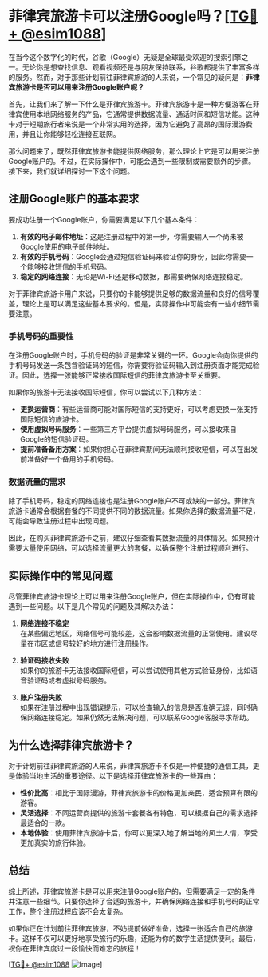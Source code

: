 # 菲律宾旅游卡可以注册Google吗？[[TG💪+ @esim1088](https://t.me/s/esim1088)]

在当今这个数字化的时代，谷歌（Google）无疑是全球最受欢迎的搜索引擎之一。无论你是想查找信息、观看视频还是与朋友保持联系，谷歌都提供了丰富多样的服务。然而，对于那些计划前往菲律宾旅游的人来说，一个常见的疑问是：**菲律宾旅游卡是否可以用来注册Google账户呢？**

首先，让我们来了解一下什么是菲律宾旅游卡。菲律宾旅游卡是一种方便游客在菲律宾使用本地网络服务的产品，它通常提供数据流量、通话时间和短信功能。这种卡对于短期旅行者来说是一个非常实用的选择，因为它避免了高昂的国际漫游费用，并且让你能够轻松连接互联网。

那么问题来了，既然菲律宾旅游卡能提供网络服务，那么理论上它是可以用来注册Google账户的。不过，在实际操作中，可能会遇到一些限制或需要额外的步骤。接下来，我们就详细探讨一下这个问题。

## 注册Google账户的基本要求

要成功注册一个Google账户，你需要满足以下几个基本条件：

1. **有效的电子邮件地址**：这是注册过程中的第一步，你需要输入一个尚未被Google使用的电子邮件地址。
2. **有效的手机号码**：Google会通过短信验证码来验证你的身份，因此你需要一个能够接收短信的手机号码。
3. **稳定的网络连接**：无论是Wi-Fi还是移动数据，都需要确保网络连接稳定。

对于菲律宾旅游卡用户来说，只要你的卡能够提供足够的数据流量和良好的信号覆盖，理论上是可以满足这些基本要求的。但是，实际操作中可能会有一些小细节需要注意。

### 手机号码的重要性

在注册Google账户时，手机号码的验证是非常关键的一环。Google会向你提供的手机号码发送一条包含验证码的短信，你需要将验证码输入到注册页面才能完成验证。因此，选择一张能够正常接收国际短信的菲律宾旅游卡至关重要。

如果你的旅游卡无法接收国际短信，你可以尝试以下几种方法：

- **更换运营商**：有些运营商可能对国际短信的支持更好，可以考虑更换一张支持国际短信的旅游卡。
- **使用虚拟号码服务**：一些第三方平台提供虚拟号码服务，可以接收来自Google的短信验证码。
- **提前准备备用方案**：如果你担心在菲律宾期间无法顺利接收短信，可以在出发前准备好一个备用的手机号码。

### 数据流量的需求

除了手机号码，稳定的网络连接也是注册Google账户不可或缺的一部分。菲律宾旅游卡通常会根据套餐的不同提供不同的数据流量。如果你选择的数据流量不足，可能会导致注册过程中出现问题。

因此，在购买菲律宾旅游卡之前，建议仔细查看其数据流量的具体情况。如果预计需要大量使用网络，可以选择流量更大的套餐，以确保整个注册过程顺利进行。

## 实际操作中的常见问题

尽管菲律宾旅游卡理论上可以用来注册Google账户，但在实际操作中，仍有可能遇到一些问题。以下是几个常见的问题及其解决办法：

1. **网络连接不稳定**  
   在某些偏远地区，网络信号可能较差，这会影响数据流量的正常使用。建议尽量在市区或信号较好的地方进行注册操作。

2. **验证码接收失败**  
   如果你的旅游卡无法接收国际短信，可以尝试使用其他方式验证身份，比如语音验证码或者虚拟号码服务。

3. **账户注册失败**  
   如果在注册过程中出现错误提示，可以检查输入的信息是否准确无误，同时确保网络连接稳定。如果仍然无法解决问题，可以联系Google客服寻求帮助。

## 为什么选择菲律宾旅游卡？

对于计划前往菲律宾旅游的人来说，菲律宾旅游卡不仅是一种便捷的通信工具，更是体验当地生活的重要途径。以下是选择菲律宾旅游卡的一些理由：

- **性价比高**：相比于国际漫游，菲律宾旅游卡的价格更加亲民，适合预算有限的游客。
- **灵活选择**：不同运营商提供的旅游卡套餐各有特色，可以根据自己的需求选择最适合的一款。
- **本地体验**：使用菲律宾旅游卡后，你可以更深入地了解当地的风土人情，享受更加真实的旅行体验。

## 总结

综上所述，菲律宾旅游卡是可以用来注册Google账户的，但需要满足一定的条件并注意一些细节。只要你选择了合适的旅游卡，并确保网络连接和手机号码的正常工作，整个注册过程应该不会太复杂。

如果你正在计划前往菲律宾旅游，不妨提前做好准备，选择一张适合自己的旅游卡。这样不仅可以更好地享受旅行的乐趣，还能为你的数字生活提供便利。最后，祝你在菲律宾度过一段愉快而难忘的旅程！

[[TG💪+ @esim1088](https://t.me/s/esim1088) ![Image](https://i.postimg.cc/4NQfJmqS/Snipaste-2025-05-13-00-14-12.png)]